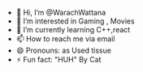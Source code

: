 - 👋 Hi, I’m @WarachWattana
- 👀 I’m interested in Gaming , Movies 
- 🌱 I’m currently learning C++,react
- 📫 How to reach me via email
- 😄 Pronouns: as Used tissue
- ⚡ Fun fact: "HUH" By Cat

<!---
WarachWattana/WarachWattana is a ✨ special ✨ repository because its `README.md` (this file) appears on your GitHub profile.
You can click the Preview link to take a look at your changes.
--->
